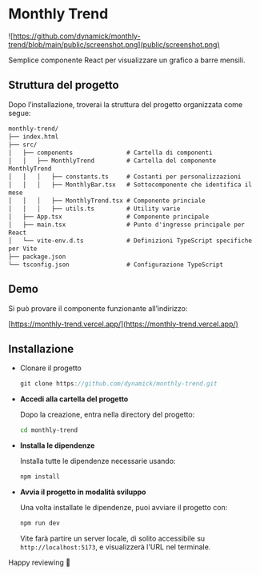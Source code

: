 # Monthly Trend

![https://github.com/dynamick/monthly-trend/blob/main/public/screenshot.png](public/screenshot.png)

Semplice componente React per visualizzare un grafico a barre mensili.


## Struttura del progetto

  Dopo l’installazione, troverai la struttura del progetto organizzata come segue:

    monthly-trend/
    ├── index.html
    ├── src/
    │   ├── components               # Cartella di componenti
    │   │   ├── MonthlyTrend         # Cartella del componente MonthlyTrend 
    │   │   │   ├── constants.ts     # Costanti per personalizzazioni
    │   │   │   ├── MonthlyBar.tsx   # Sottocomponente che identifica il mese
    │   │   │   ├── MonthlyTrend.tsx # Componente princiale
    │   │   │   ├── utils.ts         # Utility varie
    │   ├── App.tsx                  # Componente principale
    │   ├── main.tsx                 # Punto d'ingresso principale per React
    │   └── vite-env.d.ts            # Definizioni TypeScript specifiche per Vite
    ├── package.json
    └── tsconfig.json                # Configurazione TypeScript

## Demo

Si può provare il componente funzionante all’indirizzo:

[https://monthly-trend.vercel.app/](https://monthly-trend.vercel.app/)

## Installazione

- Clonare il progetto

    ```jsx
    git clone https://github.com/dynamick/monthly-trend.git
    ```

- **Accedi alla cartella del progetto**

  Dopo la creazione, entra nella directory del progetto:

    ```bash
    cd monthly-trend
    ```

- **Installa le dipendenze**

  Installa tutte le dipendenze necessarie usando:

    ```bash
    npm install
    ```

- **Avvia il progetto in modalità sviluppo**

  Una volta installate le dipendenze, puoi avviare il progetto con:

    ```bash
    npm run dev
    ```

  Vite farà partire un server locale, di solito accessibile su `http://localhost:5173`, e visualizzerà l'URL nel terminale.


Happy reviewing 🚀
